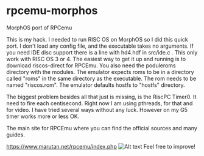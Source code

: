 # rpcemu-morphos
MorphOS port of RPCemu

This is my hack. I needed to run RISC OS on MorphOS so I did this quick port.
I don't load any config file, and the executable takes no arguments. If you need
IDE disc support there is a line with hd4.hdf in src/ide.c . This only work with
RISC OS 3 or 4. The easiest way to get it up and running is to download riscos-direct
for RPCEmu. You also need the poduleroms directory with the modules.
The emulator expects roms to be in a directory called "roms" in the same directory
as the executable. The rom needs to be named "riscos.rom". The emulator defaults 
hostfs to "hostfs" directory. 

The biggest problem besides all that just is missing, is the RiscPC Timer0.
It need to fire each centisecond. Right now I am using pthreads, for that and
for video. I have tried several ways without any luck. However on my G5 timer
works more or less OK.


The main site for RPCEmu where you can find the official sources and many guides.

https://www.marutan.net/rpcemu/index.php
![Alt text](https://safir.amigaos.se/bildgalleri/users2/19502_rpcemu_morphos.png)
Feel free to improve!
